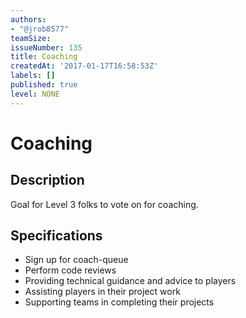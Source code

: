 ```yaml
---
authors:
- "@jrob8577"
teamSize: 
issueNumber: 135
title: Coaching
createdAt: '2017-01-17T16:58:53Z'
labels: []
published: true
level: NONE
---
```


# Coaching

## Description

Goal for Level 3 folks to vote on for coaching.

## Specifications

- Sign up for coach-queue
- Perform code reviews
- Providing technical guidance and advice to players
- Assisting players in their project work
- Supporting teams in completing their projects

